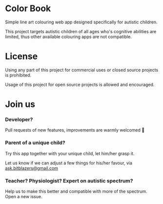 # Color Book

Simple line art colouring web app designed specifically for autistic children.

This project targets autistic children of all ages who's cognitive abilities are limited, thus other available colouring apps are not compatible.

# License

Using any part of this project for commercial uses or closed source projects is prohibited.

Usage of this project for open source projects is allowed and encouraged.

# Join us

### Developer?

Pull requests of new features, improvements are warmly welcomed 🤗

### Parent of a unique child?

Try this app together with your unique child, let him/her grasp it.

Let us know if we can adjust a few things for his/her favour, via ask.bitblazers@gmail.com

### Teacher? Physiologist? Expert on autistic spectrum?

Help us to make this better and compatible with more of the spectrum. Open a new issue.
